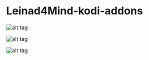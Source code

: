 Leinad4Mind-kodi-addons
=======================

![alt tag](http://i.imgur.com/oiYJPZ5.png)

![alt tag](http://i.imgur.com/gN9mhcy.png)

![alt tag](http://i.imgur.com/SbAtf7B.png)
